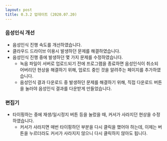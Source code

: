 ```yaml
---
layout: post
title: 0.3.2 업데이트 (2020.07.20)
---
```


### 음성인식 개선
  * 음성인식 진행 속도를 개선하였습니다.
  * 클라우드 드라이브 이용시 발생하던 문제를 해결하였습니다.
  * 음성인식 진행 중에 발생하던 몇 가지 문제를 수정하였습니다.
    * 녹음 파일이 서버로 업로드되기 전에 프로그램을 종료하면 음성인식이 취소되어버리던 현상을 해결하기 위해, 업로드 중인 것을 알려주는 페이지를 추가하였습니다.
    * 음성인식 결과 다운로드 중 발생하던 문제를 해결하기 위해, 직접 다운로드 버튼을 눌러야 음성인식 결과를 다운받게 만들었습니다.

### 편집기
  * 타이핑하는 중에 재생/일시정지 버튼 등을 눌렀을 때, 커서가 사라지던 현상을 수정하였습니다.
    * 커서가 사라지면 매번 타이핑하던 부분을 다시 클릭을 했어야 하는데, 이제는 버튼을 누르더라도 커서가 사라지지 않으니 다시 클릭하지 않아도 됩니다.
